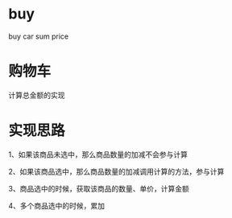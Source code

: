 # buy
buy car sum price

# 购物车

计算总金额的实现

# 实现思路

1、如果该商品未选中，那么商品数量的加减不会参与计算


2、如果该商品选中，那么商品数量的加减调用计算的方法，参与计算


3、商品选中的时候，获取该商品的数量、单价，计算金额

4、多个商品选中的时候，累加
